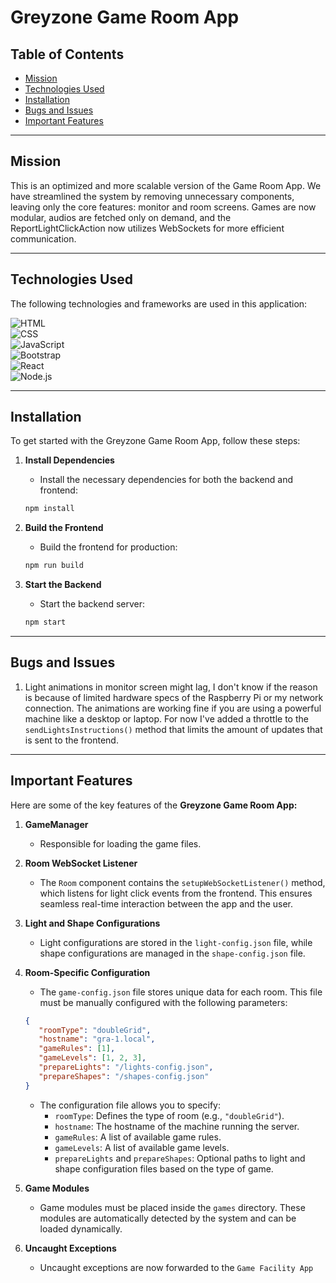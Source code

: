 # Greyzone Game Room App

## Table of Contents
- [Mission](#mission)
- [Technologies Used](#technologies-used)
- [Installation](#installation)
- [Bugs and Issues](#bugs-and-issues)
- [Important Features](#important-features)

---
## Mission
This is an optimized and more scalable version of the Game Room App. We have streamlined the system by removing unnecessary components, leaving only the core features: monitor and room screens. Games are now modular, audios are fetched only on demand, and the ReportLightClickAction now utilizes WebSockets for more efficient communication.


---

## Technologies Used

The following technologies and frameworks are used in this application:

![HTML](https://img.shields.io/badge/HTML-5-orange?style=flat-square&logo=html5&logoColor=white)  
![CSS](https://img.shields.io/badge/CSS-3-blue?style=flat-square&logo=css3&logoColor=white)  
![JavaScript](https://img.shields.io/badge/JavaScript-ES6-yellow?style=flat-square&logo=javascript&logoColor=white)  
![Bootstrap](https://img.shields.io/badge/Bootstrap-5-purple?style=flat-square&logo=bootstrap&logoColor=white)  
![React](https://img.shields.io/badge/React-18-blue?style=flat-square&logo=react&logoColor=white)  
![Node.js](https://img.shields.io/badge/Node.js-16-green?style=flat-square&logo=node.js&logoColor=white)

---

## Installation

To get started with the Greyzone Game Room App, follow these steps:

1. **Install Dependencies**  
   - Install the necessary dependencies for both the backend and frontend:
   ```bash 
   npm install
   ```

2. **Build the Frontend**  
   - Build the frontend for production:
   ```bash 
   npm run build
   ```

3. **Start the Backend**  
   - Start the backend server:
   ```bash 
   npm start
   ```

---
## Bugs and Issues
1. Light animations in monitor screen might lag, I don't know if the reason is because of limited hardware specs of the Raspberry Pi or my network connection. The animations are working fine if you are using a powerful machine like a desktop or laptop. For now I've added a throttle to the `sendLightsInstructions()` method that limits the amount of updates that is sent to the frontend.

---
## Important Features
Here are some of the key features of the **Greyzone Game Room App:**

1. **GameManager**
   - Responsible for loading the game files.

2. **Room WebSocket Listener**
   - The `Room` component contains the `setupWebSocketListener()` method, which listens for light click events from the frontend. This ensures seamless real-time interaction between the app and the user.

3. **Light and Shape Configurations**
   - Light configurations are stored in the `light-config.json` file, while shape configurations are managed in the `shape-config.json` file.

4. **Room-Specific Configuration**
   - The `game-config.json` file stores unique data for each room. This file must be manually configured with the following parameters:
   ```json
   {
      "roomType": "doubleGrid",
      "hostname": "gra-1.local",
      "gameRules": [1],
      "gameLevels": [1, 2, 3],
      "prepareLights": "/lights-config.json",
      "prepareShapes": "/shapes-config.json"
   }
   ```
   - The configuration file allows you to specify:
      - `roomType`: Defines the type of room (e.g., `"doubleGrid"`).
      - `hostname`: The hostname of the machine running the server.
      - `gameRules`: A list of available game rules.
      - `gameLevels`: A list of available game levels.
      - `prepareLights` and `prepareShapes`: Optional paths to light and shape configuration files based on the type of game.

5. **Game Modules**
   - Game modules must be placed inside the `games` directory. These modules are automatically detected by the system and can be loaded dynamically.

6. **Uncaught Exceptions**
   - Uncaught exceptions are now forwarded to the `Game Facility App`